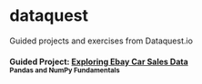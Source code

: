 # dataquest
Guided projects and exercises from Dataquest.io


#### Guided Project: [Exploring Ebay Car Sales Data](https://github.com/annalisamf/dataquest/tree/master/Guided%20Project_Exploring%20Ebay%20Car%20Sales%20Data)<br/> <sub>Pandas and NumPy Fundamentals</sub>
